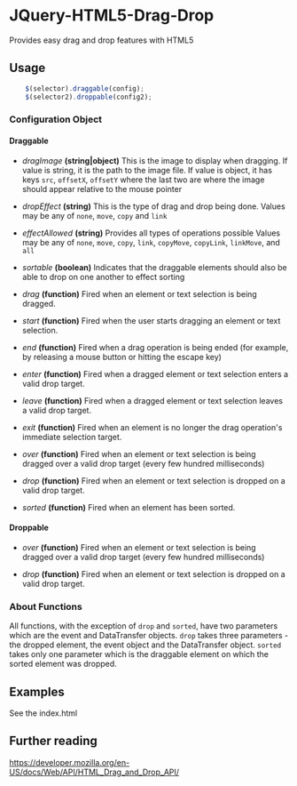# JQuery-HTML5-Drag-Drop
Provides easy drag and drop features with HTML5

## Usage

```javascript
    $(selector).draggable(config);
    $(selector2).droppable(config2);
```

### Configuration Object

#### Draggable
- *dragImage* **(string|object)**
  This is the image to display when dragging.
  If value is string, it is the path to the image file.
  If value is object, it has keys `src`, `offsetX`, `offsetY` where the last two are where the image should appear relative to the mouse pointer

- *dropEffect* **(string)**
  This is the type of drag and drop being done. 
  Values may be any of `none`, `move`, `copy` and `link`

- *effectAllowed* **(string)**
  Provides all types of operations possible
  Values may be any of `none`, `move`, `copy`, `link`, `copyMove`, `copyLink`, `linkMove`, and `all`

- *sortable* **(boolean)**
  Indicates that the draggable elements should also be able to drop on one another to effect sorting

- *drag* **(function)**
  Fired when an element or text selection is being dragged.

- *start* **(function)**
  Fired when the user starts dragging an element or text selection.

- *end* **(function)**
  Fired when a drag operation is being ended (for example, by releasing a mouse button or hitting the escape key)

- *enter* **(function)**
  Fired when a dragged element or text selection enters a valid drop target.

- *leave* **(function)**
  Fired when a dragged element or text selection leaves a valid drop target.

- *exit* **(function)**
  Fired when an element is no longer the drag operation's immediate selection target.

- *over* **(function)**
  Fired when an element or text selection is being dragged over a valid drop target (every few hundred milliseconds)

- *drop* **(function)**
  Fired when an element or text selection is dropped on a valid drop target.

- *sorted* **(function)**
  Fired when an element has been sorted.

#### Droppable

- *over* **(function)**
  Fired when an element or text selection is being dragged over a valid drop target (every few hundred milliseconds)

- *drop* **(function)**
  Fired when an element or text selection is dropped on a valid drop target.

### About Functions
All functions, with the exception of `drop` and `sorted`, have two parameters which are the event and DataTransfer objects.
`drop` takes three parameters - the dropped element, the event object and the DataTransfer object.
`sorted` takes only one parameter which is the draggable element on which the sorted element was dropped.

## Examples
See the index.html

## Further reading
 https://developer.mozilla.org/en-US/docs/Web/API/HTML_Drag_and_Drop_API/
